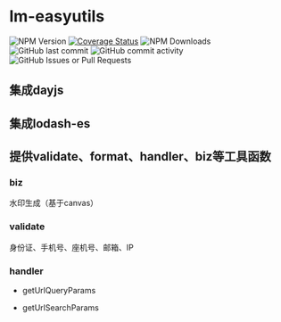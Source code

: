 # lm-easyutils

![NPM Version](https://img.shields.io/npm/v/lm-easyutils)
[![Coverage Status](https://coveralls.io/repos/github/liuarui/easyutils/badge.svg)](https://coveralls.io/github/liuarui/easyutils)
![NPM Downloads](https://img.shields.io/npm/dy/lm-easyutils)
![GitHub last commit](https://img.shields.io/github/last-commit/liuarui/easyutils)
![GitHub commit activity](https://img.shields.io/github/commit-activity/y/liuarui/easyutils)
![GitHub Issues or Pull Requests](https://img.shields.io/github/issues/liuarui/easyutils)

## 集成dayjs

## 集成lodash-es

## 提供validate、format、handler、biz等工具函数

### biz

水印生成（基于canvas）

### validate

身份证、手机号、座机号、邮箱、IP

### handler

-   getUrlQueryParams

-   getUrlSearchParams
